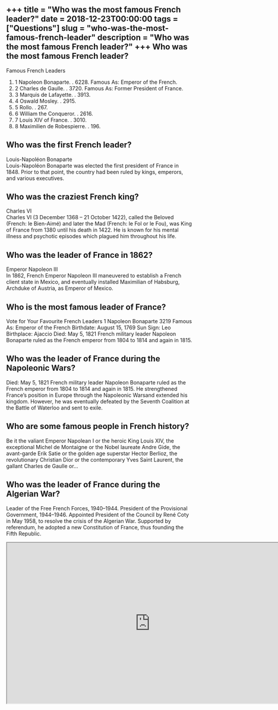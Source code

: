 +++
title = "Who was the most famous French leader?"
date = 2018-12-23T00:00:00
tags = ["Questions"]
slug = "who-was-the-most-famous-french-leader"
description = "Who was the most famous French leader?"
+++
Who was the most famous French leader?
--------------------------------------

Famous French Leaders

1. 1 Napoleon Bonaparte. . 6228. Famous As: Emperor of the French.
2. 2 Charles de Gaulle. . 3720. Famous As: Former President of France.
3. 3 Marquis de Lafayette. . 3913.
4. 4 Oswald Mosley. . 2915.
5. 5 Rollo. . 267.
6. 6 William the Conqueror. . 2616.
7. 7 Louis XIV of France. . 3010.
8. 8 Maximilien de Robespierre. . 196.

Who was the first French leader?
--------------------------------

Louis-Napoléon Bonaparte  
Louis-Napoléon Bonaparte was elected the first president of France in 1848. Prior to that point, the country had been ruled by kings, emperors, and various executives.

Who was the craziest French king?
---------------------------------

Charles VI  
Charles VI (3 December 1368 – 21 October 1422), called the Beloved (French: le Bien-Aimé) and later the Mad (French: le Fol or le Fou), was King of France from 1380 until his death in 1422. He is known for his mental illness and psychotic episodes which plagued him throughout his life.

Who was the leader of France in 1862?
-------------------------------------

Emperor Napoleon III  
In 1862, French Emperor Napoleon III maneuvered to establish a French client state in Mexico, and eventually installed Maximilian of Habsburg, Archduke of Austria, as Emperor of Mexico.

Who is the most famous leader of France?
----------------------------------------

Vote for Your Favourite French Leaders 1 Napoleon Bonaparte 3219 Famous As: Emperor of the French Birthdate: August 15, 1769 Sun Sign: Leo Birthplace: Ajaccio Died: May 5, 1821 French military leader Napoleon Bonaparte ruled as the French emperor from 1804 to 1814 and again in 1815.

Who was the leader of France during the Napoleonic Wars?
--------------------------------------------------------

Died: May 5, 1821 French military leader Napoleon Bonaparte ruled as the French emperor from 1804 to 1814 and again in 1815. He strengthened France’s position in Europe through the Napoleonic Warsand extended his kingdom. However, he was eventually defeated by the Seventh Coalition at the Battle of Waterloo and sent to exile.

Who are some famous people in French history?
---------------------------------------------

Be it the valiant Emperor Napolean I or the heroic King Louis XIV, the exceptional Michel de Montaigne or the Nobel laureate Andre Gide, the avant-garde Erik Satie or the golden age superstar Hector Berlioz, the revolutionary Christian Dior or the contemporary Yves Saint Laurent, the gallant Charles de Gaulle or…

Who was the leader of France during the Algerian War?
-----------------------------------------------------

Leader of the Free French Forces, 1940–1944. President of the Provisional Government, 1944–1946. Appointed President of the Council by René Coty in May 1958, to resolve the crisis of the Algerian War. Supported by referendum, he adopted a new Constitution of France, thus founding the Fifth Republic.

<iframe allow="accelerometer; autoplay; clipboard-write; encrypted-media; gyroscope; picture-in-picture" allowfullscreen="" class="__youtube_prefs__  epyt-is-override  no-lazyload" data-no-lazy="1" data-origheight="433" data-origwidth="770" data-skipgform_ajax_framebjll="" height="433" id="_ytid_79331" loading="lazy" src="https://www.youtube.com/embed/diO0JucLKA8?enablejsapi=1&autoplay=0&cc_load_policy=0&cc_lang_pref=&iv_load_policy=1&loop=0&modestbranding=0&rel=1&fs=1&playsinline=0&autohide=2&theme=dark&color=red&controls=1&" title="YouTube player" width="770"></iframe>